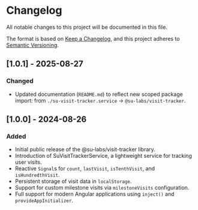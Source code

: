 # Changelog

All notable changes to this project will be documented in this file.

The format is based on [Keep a Changelog](https://keepachangelog.com/en/1.0.0/),
and this project adheres to [Semantic Versioning](https://semver.org/spec/v2.0.0.html).


## [1.0.1] - 2025-08-27

### Changed
- Updated documentation (`README.md`) to reflect new scoped package import:
  from `./su-visit-tracker.service` → `@su-labs/visit-tracker`.


## [1.0.0] - 2024-08-26

### Added

- Initial public release of the @su-labs/visit-tracker library.
- Introduction of SuVisitTrackerService, a lightweight service for tracking user visits.
- Reactive `Signal`s for `count`, `lastVisit`, `isTenthVisit`, and `isHundredthVisit`.
- Persistent storage of visit data in `localStorage`.
- Support for custom milestone visits via `milestoneVisits` configuration.
- Full support for modern Angular applications using `inject()` and `provideAppInitializer`.